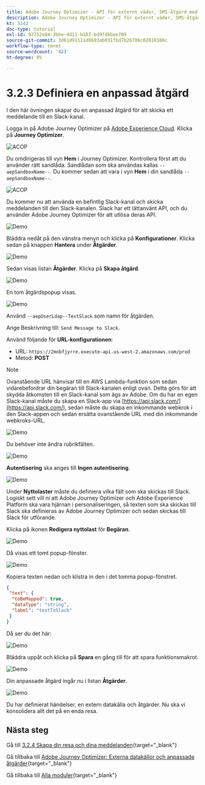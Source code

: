 ```yaml
---
title: Adobe Journey Optimizer - API för externt väder, SMS-åtgärd med mera - Definiera anpassade åtgärder
description: Adobe Journey Optimizer - API för externt väder, SMS-åtgärd med mera - Definiera anpassade åtgärder
kt: 5342
doc-type: tutorial
exl-id: 92752e84-3bbe-4d11-b187-bd9fdbbee709
source-git-commit: 3d61d91111d8693ab031fbd7b26706c02818108c
workflow-type: tm+mt
source-wordcount: '423'
ht-degree: 0%

---
```


# 3.2.3 Definiera en anpassad åtgärd

I den här övningen skapar du en anpassad åtgärd för att skicka ett meddelande till en Slack-kanal.

Logga in på Adobe Journey Optimizer på [Adobe Experience Cloud](https://experience.adobe.com). Klicka på **Journey Optimizer**.

![ACOP](./../../../../modules/delivery-activation/ajo-b2c/ajob2c-1/images/acophome.png)

Du omdirigeras till vyn **Hem** i Journey Optimizer. Kontrollera först att du använder rätt sandlåda. Sandlådan som ska användas kallas `--aepSandboxName--`. Du kommer sedan att vara i vyn **Hem** i din sandlåda `--aepSandboxName--`.

![ACOP](./../../../../modules/delivery-activation/ajo-b2c/ajob2c-1/images/acoptriglp.png)

Du kommer nu att använda en befintlig Slack-kanal och skicka meddelanden till den Slack-kanalen. Slack har ett lättanvänt API, och du använder Adobe Journey Optimizer för att utlösa deras API.

![Demo](./images/slack.png)

Bläddra nedåt på den vänstra menyn och klicka på **Konfigurationer**. Klicka sedan på knappen **Hantera** under **Åtgärder**.

![Demo](./images/menuactions.png)

Sedan visas listan **Åtgärder**. Klicka på **Skapa åtgärd**.

![Demo](./images/acthome.png)

En tom åtgärdspopup visas.

![Demo](./images/emptyact.png)

Använd `--aepUserLdap--TextSlack` som namn för åtgärden.

Ange Beskrivning till: `Send Message to Slack`.

Använd följande för **URL-konfigurationen**:

- URL: `https://2mnbfjyrre.execute-api.us-west-2.amazonaws.com/prod`
- Metod: **POST**

>[!NOTE]
>
>Ovanstående URL hänvisar till en AWS Lambda-funktion som sedan vidarebefordrar din begäran till Slack-kanalen enligt ovan. Detta görs för att skydda åtkomsten till en Slack-kanal som ägs av Adobe. Om du har en egen Slack-kanal måste du skapa en Slack-app via [https://api.slack.com/](https://api.slack.com/), sedan måste du skapa en inkommande webkrok i den Slack-appen och sedan ersätta ovanstående URL med din inkommande webkroks-URL.

![Demo](./images/slackname.png)

Du behöver inte ändra rubrikfälten.

![Demo](./images/slackurl.png)

**Autentisering** ska anges till **Ingen autentisering**.

![Demo](./images/slackauth.png)

Under **Nyttolaster** måste du definiera vilka fält som ska skickas till Slack. Logiskt sett vill ni att Adobe Journey Optimizer och Adobe Experience Platform ska vara hjärnan i personaliseringen, så texten som ska skickas till Slack ska definieras av Adobe Journey Optimizer och sedan skickas till Slack för utförande.

Klicka på ikonen **Redigera nyttolast** för **Begäran**.

![Demo](./images/slackmsgp.png)

Då visas ett tomt popup-fönster.

![Demo](./images/slackmsgpopup.png)

Kopiera texten nedan och klistra in den i det tomma popup-fönstret.

```json
{
 "text": {
  "toBeMapped": true,
  "dataType": "string",
  "label": "textToSlack"
 }
}
```

Då ser du det här:

![Demo](./images/slackmsgpopup1.png)

Bläddra uppåt och klicka på **Spara** en gång till för att spara funktionsmakrot.

![Demo](./images/slackmsgpopup3.png)

Din anpassade åtgärd ingår nu i listan **Åtgärder**.

![Demo](./images/slackdone.png)

Du har definierat händelser, en extern datakälla och åtgärder. Nu ska vi konsolidera allt det på en enda resa.

## Nästa steg

Gå till [3.2.4 Skapa din resa och dina meddelanden](./ex4.md){target="_blank"}

Gå tillbaka till [Adobe Journey Optimizer: Externa datakällor och anpassade åtgärder](journey-orchestration-external-weather-api-sms.md){target="_blank"}

Gå tillbaka till [Alla moduler](./../../../../overview.md){target="_blank"}
